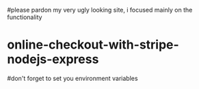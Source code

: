 #please pardon my very ugly looking site, i focused mainly on the functionality
# online-checkout-with-stripe-nodejs-express
#don't forget to set you environment variables

